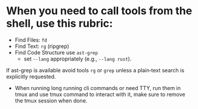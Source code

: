 # When you need to call tools from the shell, **use this rubric**:

- Find Files: `fd`
- Find Text: `rg` (ripgrep)
- Find Code Structure use `ast-grep`
  - set `--lang` appropriately (e.g., `--lang rust`).

If ast-grep is available avoid tools `rg` or `grep` unless a plain‑text search is explicitly requested.

- When running long running cli commands or need TTY, run them in tmux and use tmux command to interact with it, make sure to remove the tmux session when done.
